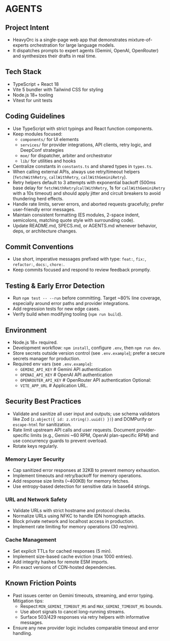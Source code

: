 # AGENTS

## Project Intent
- HeavyOrc is a single-page web app that demonstrates mixture-of-experts orchestration for large language models.
- It dispatches prompts to expert agents (Gemini, OpenAI, OpenRouter) and synthesizes their drafts in real time.

## Tech Stack
- TypeScript + React 18
- Vite 5 bundler with Tailwind CSS for styling
- Node.js 18+ tooling
- Vitest for unit tests

## Coding Guidelines
- Use TypeScript with strict typings and React function components.
- Keep modules focused:
  - `components/` for UI elements
  - `services/` for provider integrations, API clients, retry logic, and DeepConf strategies
  - `moe/` for dispatcher, arbiter and orchestrator
  - `lib/` for utilities and hooks
- Centralize constants in `constants.ts` and shared types in `types.ts`.
- When calling external APIs, always use retry/timeout helpers (`fetchWithRetry`, `callWithRetry`, `callWithGeminiRetry`).
- Retry helpers default to 3 attempts with exponential backoff (500ms base delay for `fetchWithRetry`/`callWithRetry`, 1s for `callWithGeminiRetry` with a 10s timeout) and should apply jitter and circuit breakers to avoid thundering herd effects.
- Handle rate limits, server errors, and aborted requests gracefully; prefer user-friendly error messages.
- Maintain consistent formatting (ES modules, 2-space indent, semicolons, matching quote style with surrounding code).
- Update README.md, SPECS.md, or AGENTS.md whenever behavior, deps, or architecture changes.

## Commit Conventions
- Use short, imperative messages prefixed with type: `feat:`, `fix:`, `refactor:`, `docs:`, `chore:`.
- Keep commits focused and respond to review feedback promptly.

## Testing & Early Error Detection
- Run `npm test -- --run` before committing. Target ~80% line coverage, especially around error paths and provider integrations.
- Add regression tests for new edge cases.
- Verify build when modifying tooling (`npm run build`).

## Environment
- Node.js 18+ required.
- Development workflow: `npm install`, configure `.env`, then `npm run dev`.
- Store secrets outside version control (see `.env.example`); prefer a secure secrets manager for production.
- Required env vars (see `.env.example`):
  - `GEMINI_API_KEY`  # Gemini API authentication
  - `OPENAI_API_KEY`  # OpenAI API authentication
  - `OPENROUTER_API_KEY`  # OpenRouter API authentication
  Optional:
  - `VITE_APP_URL`  # Application URL.

## Security Best Practices
- Validate and sanitize all user input and outputs; use schema validators like Zod (`z.object({ id: z.string().uuid() })`) and DOMPurify or `escape-html` for sanitization.
- Rate limit upstream API calls and user requests. Document provider-specific limits (e.g., Gemini ~60 RPM, OpenAI plan-specific RPM) and use concurrency guards to prevent overload.
- Rotate keys regularly.

### Memory Layer Security
- Cap sanitized error responses at 32KB to prevent memory exhaustion.
- Implement timeouts and retry/backoff for memory operations.
- Add response size limits (~400KB) for memory fetches.
- Use entropy-based detection for sensitive data in base64 strings.

### URL and Network Safety
- Validate URLs with strict hostname and protocol checks.
- Normalize URLs using NFKC to handle IDN homograph attacks.
- Block private network and localhost access in production.
- Implement rate limiting for memory operations (30 req/min).

### Cache Management
- Set explicit TTLs for cached responses (5 min).
- Implement size-based cache eviction (max 1000 entries).
- Add integrity hashes for remote ESM imports.
- Pin exact versions of CDN-hosted dependencies.

## Known Friction Points
- Past issues center on Gemini timeouts, streaming, and error typing. Mitigation tips:
  - Respect `MIN_GEMINI_TIMEOUT_MS` and `MAX_GEMINI_TIMEOUT_MS` bounds.
  - Use abort signals to cancel long-running streams.
  - Surface 503/429 responses via retry helpers with informative messages.
- Ensure any new provider logic includes comparable timeout and error handling.

